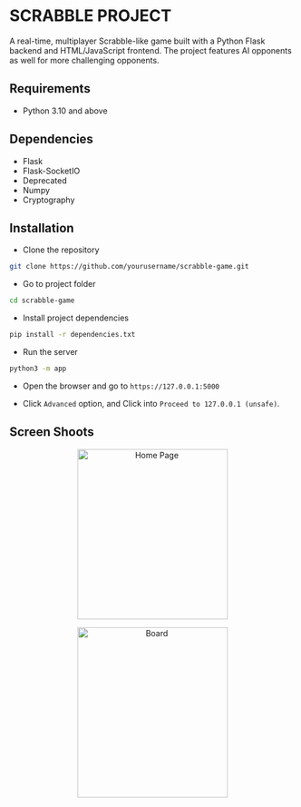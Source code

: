 # SCRABBLE PROJECT
A real-time, multiplayer Scrabble-like game built with a Python Flask backend and HTML/JavaScript frontend. The project features AI opponents as well for more challenging opponents.

## Requirements

* Python 3.10 and above

## Dependencies

* Flask
* Flask-SocketIO
* Deprecated
* Numpy
* Cryptography

## Installation

* Clone the repository
```bash
git clone https://github.com/yourusername/scrabble-game.git
```

* Go to project folder
```bash
cd scrabble-game
```

* Install project dependencies
```bash
pip install -r dependencies.txt
```

* Run the server
```bash
python3 -m app
```

* Open the browser and go to ```https://127.0.0.1:5000```

* Click ```Advanced``` option, and Click into ```Proceed to 127.0.0.1 (unsafe)```.

## Screen Shoots

<p style="text-align:center;">
<img src="screenshoots/ss_01.png" width="265" height="300" alt="Home Page" />
</p>

<p style="text-align:center;">
<img src="screenshoots/ss_03.png" width="265" height="300" alt="Board" />
</p>

